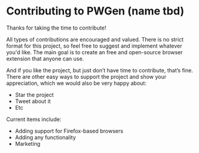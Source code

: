 # Contributing to PWGen (name tbd)
Thanks for taking the time to contribute!

All types of contributions are encouraged and valued. There is no strict format for this project, so feel free to suggest and implement whatever you'd like. 
The main goal is to create an free and open-source browser extension that anyone can use.

And if you like the project, but just don’t have time to contribute, that’s fine. There are other easy ways to support the project and show your appreciation, which we would also be very happy about:

* Star the project
* Tweet about it
* Etc

Current items include:
* Adding support for Firefox-based browsers
* Adding any functionality
* Marketing

